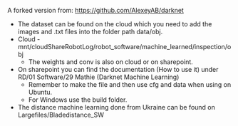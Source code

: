 A forked version from: https://github.com/AlexeyAB/darknet


- The dataset can be found on the cloud which you need to add the images and .txt files into the folder path data/obj.
- Cloud - mnt/cloudShareRobotLog/robot_software/machine_learned/inspection/obj
  - The weights and conv is also on cloud or on sharepoint.
- On sharepoint you can find the documentation (How to use it) under RD/01 Software/29 Mathie (Darknet Machine Learning)
  - Remember to make the file and then use cfg and data when using on Ubuntu.
  - For Windows use the build folder.
- The distance machine learning done from Ukraine can be found on Largefiles/Bladedistance_SW
